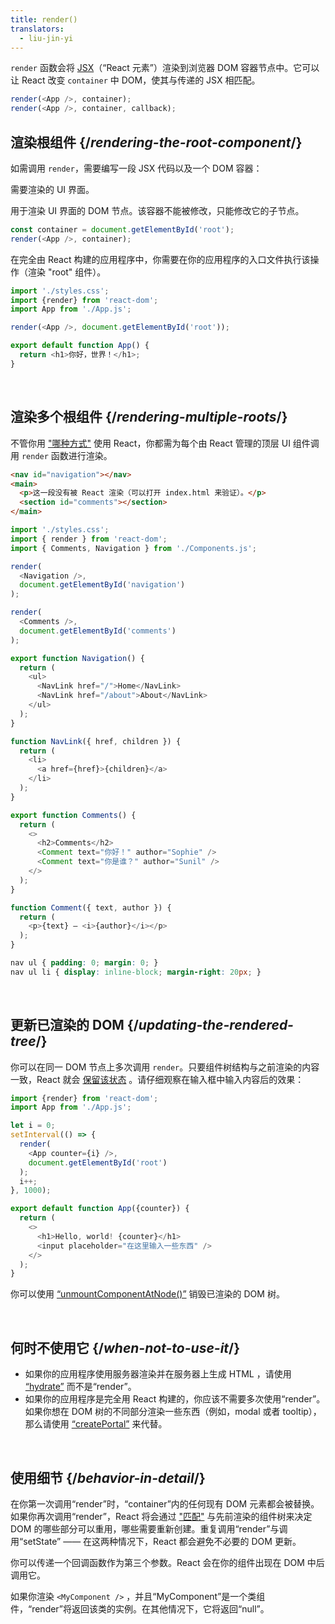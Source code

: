 ```yaml
---
title: render()
translators:
  - liu-jin-yi
---
```


<Intro>

`render` 函数会将 [JSX](/learn/writing-markup-with-jsx)（“React 元素”）渲染到浏览器 DOM 容器节点中。它可以让 React 改变 `container` 中 DOM，使其与传递的 JSX 相匹配。

```js
render(<App />, container);
render(<App />, container, callback);
```

</Intro>

## 渲染根组件 {/*rendering-the-root-component*/}

如需调用 `render`，需要编写一段 JSX 代码以及一个 DOM 容器：

<APIAnatomy>

<AnatomyStep title="React element">

需要渲染的 UI 界面。

</AnatomyStep>

<AnatomyStep title="DOM container">

用于渲染 UI 界面的 DOM 节点。该容器不能被修改，只能修改它的子节点。

</AnatomyStep>

```js [[1, 2, "<App />"], [2, 2, "container"]]
const container = document.getElementById('root');
render(<App />, container);
```

</APIAnatomy>

在完全由 React 构建的应用程序中，你需要在你的应用程序的入口文件执行该操作（渲染 "root" 组件）。

<Sandpack>

```js index.js active
import './styles.css';
import {render} from 'react-dom';
import App from './App.js';

render(<App />, document.getElementById('root'));
```

```js App.js
export default function App() {
  return <h1>你好，世界！</h1>;
}
```

</Sandpack>

<br />

## 渲染多个根组件 {/*rendering-multiple-roots*/}

不管你用 ["哪种方式"](/learn/add-react-to-a-website)  使用 React，你都需为每个由 React 管理的顶层 UI 组件调用 `render` 函数进行渲染。

<Sandpack>

```html public/index.html
<nav id="navigation"></nav>
<main>
  <p>这一段没有被 React 渲染（可以打开 index.html 来验证）。</p>
  <section id="comments"></section>
</main>
```

```js index.js active
import './styles.css';
import { render } from 'react-dom';
import { Comments, Navigation } from './Components.js';

render(
  <Navigation />,
  document.getElementById('navigation')
);

render(
  <Comments />,
  document.getElementById('comments')
);
```

```js Components.js
export function Navigation() {
  return (
    <ul>
      <NavLink href="/">Home</NavLink>
      <NavLink href="/about">About</NavLink>
    </ul>
  );
}

function NavLink({ href, children }) {
  return (
    <li>
      <a href={href}>{children}</a>
    </li>
  );
}

export function Comments() {
  return (
    <>
      <h2>Comments</h2>
      <Comment text="你好！" author="Sophie" />
      <Comment text="你是谁？" author="Sunil" />
    </>
  );
}

function Comment({ text, author }) {
  return (
    <p>{text} — <i>{author}</i></p>
  );
}
```

```css
nav ul { padding: 0; margin: 0; }
nav ul li { display: inline-block; margin-right: 20px; }
```

</Sandpack>

<br />

## 更新已渲染的 DOM {/*updating-the-rendered-tree*/}

你可以在同一 DOM 节点上多次调用 `render`。只要组件树结构与之前渲染的内容一致，React 就会 [保留该状态](/learn/preserving-and-resetting-state) 。请仔细观察在输入框中输入内容后的效果：

<Sandpack>

```js index.js active
import {render} from 'react-dom';
import App from './App.js';

let i = 0;
setInterval(() => {
  render(
    <App counter={i} />,
    document.getElementById('root')
  );
  i++;
}, 1000);
```

```js App.js
export default function App({counter}) {
  return (
    <>
      <h1>Hello, world! {counter}</h1>
      <input placeholder="在这里输入一些东西" />
    </>
  );
}
```

</Sandpack>

你可以使用 [“unmountComponentAtNode()”](TODO) 销毁已渲染的 DOM 树。

<br />

## 何时不使用它 {/*when-not-to-use-it*/}

* 如果你的应用程序使用服务器渲染并在服务器上生成 HTML ，请使用 [“hydrate”](TODO) 而不是“render”。
* 如果你的应用程序是完全用 React 构建的，你应该不需要多次使用“render”。如果你想在 DOM 树的不同部分渲染一些东西（例如，modal 或者 tooltip），那么请使用 [“createPortal”](TODO) 来代替。

<br />


## 使用细节 {/*behavior-in-detail*/}

在你第一次调用“render”时，“container”内的任何现有 DOM 元素都会被替换。如果你再次调用“render”，React 将会通过 ["匹配"](/learn/preserving-and-resetting-state) 与先前渲染的组件树来决定 DOM 的哪些部分可以重用，哪些需要重新创建。重复调用“render”与调用“setState” —— 在这两种情况下，React 都会避免不必要的 DOM 更新。

你可以传递一个回调函数作为第三个参数。React 会在你的组件出现在 DOM 中后调用它。

如果你渲染 `<MyComponent />` ，并且“MyComponent”是一个类组件，“render”将返回该类的实例。在其他情况下，它将返回“null”。